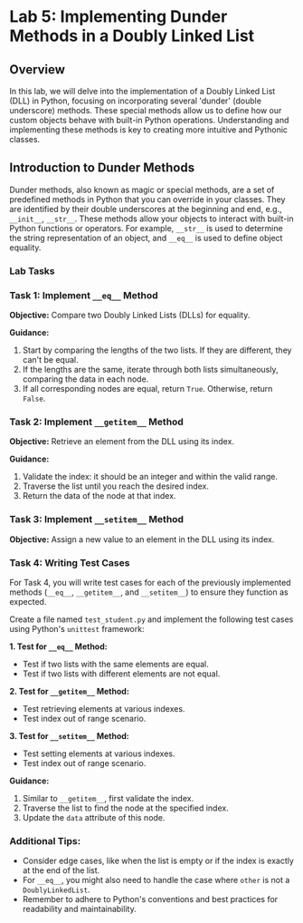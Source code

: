# Lab 5: Implementing Dunder Methods in a Doubly Linked List

## Overview

In this lab, we will delve into the implementation of a Doubly Linked List (DLL) in Python, focusing on incorporating several 'dunder' (double underscore) methods. These special methods allow us to define how our custom objects behave with built-in Python operations. Understanding and implementing these methods is key to creating more intuitive and Pythonic classes.

## Introduction to Dunder Methods

Dunder methods, also known as magic or special methods, are a set of predefined methods in Python that you can override in your classes. They are identified by their double underscores at the beginning and end, e.g., `__init__`, `__str__`. These methods allow your objects to interact with built-in Python functions or operators. For example, `__str__` is used to determine the string representation of an object, and `__eq__` is used to define object equality.


### Lab Tasks


### Task 1: Implement `__eq__` Method

**Objective:** Compare two Doubly Linked Lists (DLLs) for equality.

**Guidance:**
1. Start by comparing the lengths of the two lists. If they are different, they can't be equal.
2. If the lengths are the same, iterate through both lists simultaneously, comparing the data in each node.
3. If all corresponding nodes are equal, return `True`. Otherwise, return `False`.



### Task 2: Implement `__getitem__` Method

**Objective:** Retrieve an element from the DLL using its index.

**Guidance:**
1. Validate the index: it should be an integer and within the valid range.
2. Traverse the list until you reach the desired index.
3. Return the data of the node at that index.



### Task 3: Implement `__setitem__` Method

**Objective:** Assign a new value to an element in the DLL using its index.


### Task 4: Writing Test Cases
For Task 4, you will write test cases for each of the previously implemented methods (`__eq__`, `__getitem__`, and `__setitem__`) to ensure they function as expected.

Create a file named `test_student.py` and implement the following test cases using Python's `unittest` framework:

**1. Test for `__eq__` Method:**
- Test if two lists with the same elements are equal.
- Test if two lists with different elements are not equal.

**2. Test for `__getitem__` Method:**
- Test retrieving elements at various indexes.
- Test index out of range scenario.

**3. Test for `__setitem__` Method:**
- Test setting elements at various indexes.
- Test index out of range scenario.



**Guidance:**
1. Similar to `__getitem__`, first validate the index.
2. Traverse the list to find the node at the specified index.
3. Update the `data` attribute of this node.



### Additional Tips:
- Consider edge cases, like when the list is empty or if the index is exactly at the end of the list.
- For `__eq__`, you might also need to handle the case where `other` is not a `DoublyLinkedList`.
- Remember to adhere to Python's conventions and best practices for readability and maintainability.